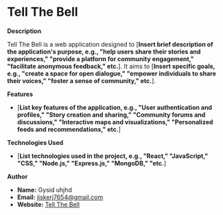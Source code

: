 
# Tell The Bell

**Description**

Tell The Bell is a web application designed to [**Insert brief description of the application's purpose, e.g., "help users share their stories and experiences," "provide a platform for community engagement," "facilitate anonymous feedback," etc.**]. It aims to [**Insert specific goals, e.g., "create a space for open dialogue," "empower individuals to share their voices," "foster a sense of community," etc.**].

**Features**

* [**List key features of the application, e.g., "User authentication and profiles," "Story creation and sharing," "Community forums and discussions," "Interactive maps and visualizations," "Personalized feeds and recommendations," etc.**]

**Technologies Used**

* [**List technologies used in the project, e.g., "React," "JavaScript," "CSS," "Node.js," "Express.js," "MongoDB," "etc.**]

**Author**

* **Name:** Gysid uhjhd
* **Email:** jiskerj7654@gmail.com
* **Website:** [Tell The Bell](https://www.tellthebell.one)
